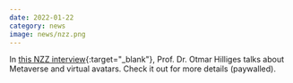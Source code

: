 ```yaml
---
date: 2022-01-22
category: news
image: news/nzz.png
---
```


In [this NZZ interview](https://www.nzz.ch/technologie/wir-reden-von-einem-ganz-anderen-level-von-praesenz-ld.1659663){:target="_blank"}, Prof. Dr. Otmar Hilliges talks about Metaverse and virtual avatars. Check it out for more details (paywalled).


